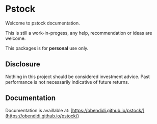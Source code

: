 # Pstock

Welcome to pstock documentation.

This is still a work-in-progess, any help, recommendation or ideas are welcome.

This packages is for **personal** use only.

## Disclosure

Nothing in this project should be considered investment advice. Past performance is not necessarily indicative of future returns.


## Documentation

Documentation is availlable at: [https://obendidi.github.io/pstock/](https://obendidi.github.io/pstock/)
